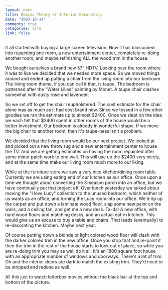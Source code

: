 ```yaml
--- 
layout: post
title: Domino Theory of Interior Decorating
date: "2003-10-14"
comments: true
categories: life
link: false
---
```

It all started with buying a large screen television. Now it has blossomed into repainting one room, a new entertainment center, completely re-doing another room, and maybe refinishing ALL the wood trim in the house.

We bought ourselves a brand new 57" HDTV. Looking over the room where it was to live we decided that we needed more space. So we moved things around and ended up putting a chair from the living room into our bedroom. The living room theme, if you can call it that, is taupe. The bedroom is patterned after the "Water Lilies" painting by Monet. A taupe chair clashes somewhat with dusty rose and lavender.

So we set off to get the chair reupholstered. The cost estimate for the chair alone was as much as it had cost brand new. Since we tossed in a few other goodies we ran the estimate up to almost $2400. Once we slept on the idea we each felt that $2400 spent in other rooms of the house would be a better investment. Our bedroom is already in wonderful shape. If we move the big chair to another room, then it's taupe-ness isn't a problem.

We decided that the living room would be our next project. We looked at and picked out a new throw rug and a new entertainment center to house the TV. And we are getting estimates on having the room repainted after some minor patch work to one wall. This will use up the $2400 very nicely, and at the same time make our living room much more to our liking.

While at the furniture store we saw a very nice kitchen/dining room table. Currently we are using eating end of our kitchen as our office. Once upon a time we thought about converting the 3-season porch into an office, but we have continually put that project off. Over lunch yesterday we talked about moving the "I love Lucy" collection to the unused bedroom, which neither of us wants as an office, and turning the Lucy room into our office. We'd rip up the carpet and put down a laminate wood floor, slap some new paint on the walls, add a ceiling fan, and get me a new desk. Ta-da! A new office, with hard wood floors and matching desks, and an actual eat-in kitchen. This would give us an excuse to buy a table and chairs. That leads (eventually) to re-decorating the kitchen. Maybe next year.

Of course putting down a blonde or light colored wood floor will clash with the darker colored trim in the new office. Once you strip that and re-paint it then the trim in the rest of the house starts to look out of place, so while you are re-doing trim you may as well do it all. It's an 1800 square foot house with an appropriate number of windows and doorways. There's a lot of trim. Oh and the interior doors are dark to match the existing trim. They'd need to be stripped and redone as well.

All this just to watch letterbox movies without the black bar at the top and bottom of the picture.
